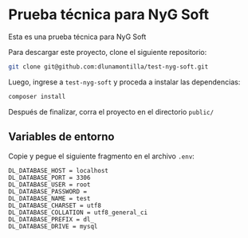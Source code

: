 # Prueba técnica para NyG Soft

Esta es una prueba técnica para NyG Soft

Para descargar este proyecto, clone el siguiente repositorio:

```bash
git clone git@github.com:dlunamontilla/test-nyg-soft.git
```

Luego, ingrese a `test-nyg-soft` y proceda a instalar las dependencias:

```bash
composer install
```

Después de finalizar, corra el proyecto en el directorio `public/`

## Variables de entorno

Copie y pegue el siguiente fragmento en el archivo `.env`:

```none
DL_DATABASE_HOST = localhost
DL_DATABASE_PORT = 3306
DL_DATABASE_USER = root
DL_DATABASE_PASSWORD =
DL_DATABASE_NAME = test
DL_DATABASE_CHARSET = utf8
DL_DATABASE_COLLATION = utf8_general_ci
DL_DATABASE_PREFIX = dl_
DL_DATABASE_DRIVE = mysql
```
